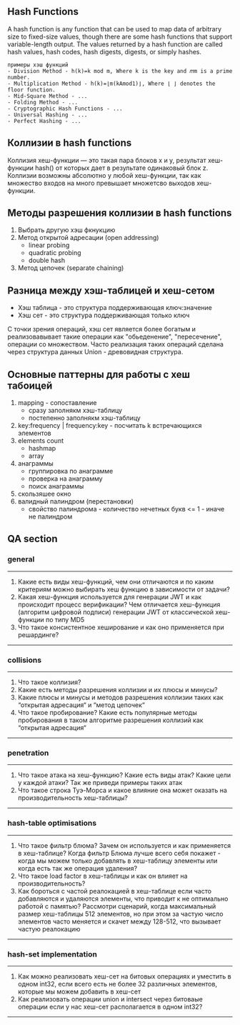 ## Hash Functions
A hash function is any function that can be used to map data of arbitrary size to fixed-size values, though there are some hash functions that support variable-length output. The values returned by a hash function are called hash values, hash codes, hash digests, digests, or simply hashes.

```
примеры хэш функций
- Division Method - h(k)=k mod m, Where k is the key and 𝑚m is a prime number.
- Multiplication Method - h(k)=⌊m(kAmod1)⌋, Where ⌊ ⌋ denotes the floor function.
- Mid-Square Method - ...
- Folding Method - ...
- Cryptographic Hash Functions - ...
- Universal Hashing - ...
- Perfect Hashing - ...
```

## Коллизии в hash functions
Коллизия хеш-функции — это такая пара блоков x и y, результат хеш-функции hash() от которых дает в результате одинаковый блок z. Коллизии возможны абсолютно у любой хеш-функции, так как множество входов на много превышает множетсво выходов хеш-функции.


## Методы разрешения коллизии в hash functions
1. Выбрать другую хэш фкнукцию
2. Метод открытой адресации (open addressing)
    - linear probing
    - quadratic probing
    - double hash
3. Метод цепочек (separate chaining)

## Разница между хэш-таблицей и хеш-сетом
- Хэш таблица - это структура поддерживающая ключ:значение 
- Хэш сет - это структура поддерживающая только ключ

С точки зрения операций, хэш сет является более богатым и реализовавывает такие операции как "обьеденение", "пересечение", операции со множеством. Часто реализация таких операций сделана через структура данных Union - древовидная структура.

## Основные паттерны для работы с хеш табоицей
1. mapping - сопоставление
    - сразу заполнякм хэш-таблицу
    - постепенно заполнякм хэш-таблицу
2. key:frequency | frequency:key - посчитать k встречающихся элементов
3. elements count
    - hashmap
    - array
4. анаграммы
    - группировка по анаграмме
    - проверка на анаграмму
    - поиск анаграммы
5. скользяшее окно
6. валидный палиндром (перестановки)
    - свойство палиндрома - количество нечетных букв <= 1 - иначе не палиндром

## QA section
### general
-------------------------------------------------------------------------------------------------------
1. Какие есть виды хеш-функций, чем они отличаются и по каким критериям можно выбирать хеш функцию в зависимости от задачи?
2. Какая хеш-функция используется для генерации JWT и как происходит процесс верификации? Чем отличается хеш-функция (алгоритм цифровой подписи) генерации JWT от классической хеш-функции по типу MD5
3. Что такое консистентное хеширование и как оно применяется при решардинге?
-------------------------------------------------------------------------------------------------------

### collisions
-------------------------------------------------------------------------------------------------------
1. Что такое коллизия?
2. Какие есть методы разрешения коллизии и их плюсы и минусы?
3. Какие плюсы и минусы и методов разрешения коллизии таких как “открытая адресация“ и “метод цепочек“
4. Что такое пробирование? Какие есть популярные методы пробирования в таком алгоритме разрешения коллизий как “открытая адресация“
-------------------------------------------------------------------------------------------------------

### penetration
-------------------------------------------------------------------------------------------------------
1. Что такое атака на хеш-функцию? Какие есть виды атак? Какие цели у каждой атаки? Так же приведи примеры таких атак
2. Что такое строка Туэ-Морса и какое влияние она может оказать на производительность хеш-таблицы?
-------------------------------------------------------------------------------------------------------

### hash-table optimisations
-------------------------------------------------------------------------------------------------------
1. Что такое фильтр блюма? Зачем он используется и как применяется в хеш-таблице? Когда фильтр Блюма лучше всего себя покажет - когда мы можем только добавлять в хеш-таблицу элементы или когда есть так же операция удаления?
2. Что такое load factor в хеш-таблицы и как он влияет на производительность?
3. Как бороться с частой реалокацией в хеш-таблице если часто добавляются и удаляются элементы, что приводит к не оптимально работой с памятью? Рассмотри сценарий, когда максимальный размер хеш-таблицы 512 элементов, но при этом за частую число элементов часто меняется и скачет между 128-512, что вызывает частую реалокацию
-------------------------------------------------------------------------------------------------------

### hash-set implementation
-------------------------------------------------------------------------------------------------------
1. Как можно реализовать хеш-сет на битовых операциях и уместить в одном int32, если всего есть не более 32 различных элементов, которые мы можем добавить в хеш-сет
2. Как реализовать операции union и intersect через битоваые операции если у нас хеш-сет раcполагается в одном int32?
-------------------------------------------------------------------------------------------------------